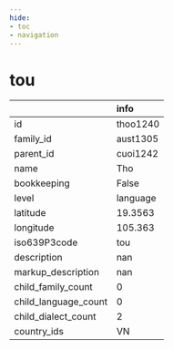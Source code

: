 ```yaml
---
hide:
- toc
- navigation
---
```

# tou
|                      | info     |
|:---------------------|:---------|
| id                   | thoo1240 |
| family_id            | aust1305 |
| parent_id            | cuoi1242 |
| name                 | Tho      |
| bookkeeping          | False    |
| level                | language |
| latitude             | 19.3563  |
| longitude            | 105.363  |
| iso639P3code         | tou      |
| description          | nan      |
| markup_description   | nan      |
| child_family_count   | 0        |
| child_language_count | 0        |
| child_dialect_count  | 2        |
| country_ids          | VN       |